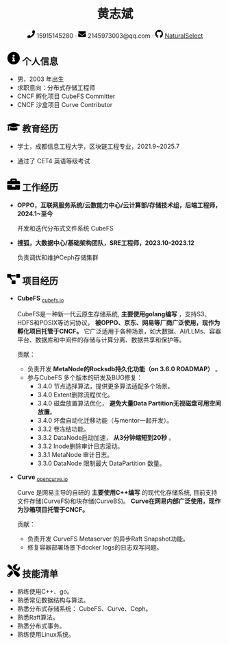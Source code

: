  <center>
     <h1>黄志斌</h1>
     <div>
         <span>
             <img src="assets/phone-solid.svg" width="18px">
             15915145280
         </span>
         ·
         <span>
             <img src="assets/envelope-solid.svg" width="18px">
             2145973003@qq.com
         </span>
         ·
         <span>
             <img src="assets/github-brands.svg" width="18px">
             <a href="https://github.com/NaturalSelect">NaturalSelect</a>
         </span>
         <!--
         之后考虑启用
         ·
         <span>
             <img src="assets/rss-solid.svg" width="18px">
             <a href="#">My Blog</a>
         </span> -->
     </div>
 </center>

 ## <img src="assets/info-circle-solid.svg" width="30px"> 个人信息

 - 男，2003 年出生
 - 求职意向：分布式存储工程师
 - CNCF 孵化项目 CubeFS Committer
 - CNCF 沙盒项目 Curve Contributor
 <!-- - 工作经验：0 年（校招可不填） -->
 <!-- - 期望薪资：0k（校招可不填） -->

## <img src="assets/graduation-cap-solid.svg" width="30px"> 教育经历

<!-- - 硕士，XXXX大学，计算机科学与技术专业，2016.9~2019.7 -->
- 学士，成都信息工程大学，区块链工程专业，2021.9~2025.7
<!-- - 绩点：***，年级前 100% -->
- 通过了 CET4 英语等级考试

## <img src="assets/briefcase-solid.svg" width="30px"> 工作经历

- **OPPO，互联网服务系统/云数能力中心/云计算部/存储技术组，后端工程师，2024.1~至今**

   开发和迭代分布式文件系统 CubeFS

- **搜狐，大数据中心/基础架构团队，SRE工程师，2023.10-2023.12**

   负责调优和维护Ceph存储集群

## <img src="assets/project-diagram-solid.svg" width="30px"> 项目经历

- **CubeFS** <sub><a href="https://cubefs.io/zh">cubefs.io</a></sub>

  CubeFS是一种新一代云原生存储系统, **主要使用golang编写** ，支持S3、HDFS和POSIX等访问协议， **被OPPO、京东、网易等厂商广泛使用，现作为孵化项目托管于CNCF。** 它广泛适用于各种场景，如大数据、AI/LLMs、容器平台、数据库和中间件的存储与计算分离、数据共享和保护等。

  贡献：
  * 负责开发 **MetaNode的Rocksdb持久化功能（on 3.6.0 ROADMAP）** 。
  * 参与CubeFS 多个版本的研发及BUG修复：
    * 3.4.0 节点选择算法，提供更多算法适配多个场景。
    * 3.4.0 Extent删除流程优化。
    * 3.4.0 磁盘放置算法优化， **避免大量Data Partition无视磁盘可用空间放置**。
    * 3.4.0 坏盘自动化迁移功能（与mentor一起开发）。
    * 3.3.2 卷冻结功能。
    * 3.3.2 DataNode启动加速， **从3分钟缩短到20秒** 。
    * 3.3.2 Inode删除审计日志滚动。
    * 3.3.1 MetaNode 审计日志。
    * 3.3.0 DataNode 限制最大 DataPartition 数量。

  <!-- 使用一两句话描述项目的主要功能，然后介绍自己在项目中的角色，解决了什么问题，使用什么方式解决，比别人的方法相比有什么优势（尽量用数据来说明）。 -->

- **Curve** <sub><a href="https://opencurve.io/Curve/HOME">opencurve.io</a> </sub>

  Curve 是网易主导的自研的 **主要使用C++编写** 的现代化存储系统, 目前支持文件存储(CurveFS)和块存储(CurveBS)。 **Curve在网易内部广泛使用，现作为沙箱项目托管于CNCF。**

  贡献：
  * 负责开发 CurveFS Metaserver 的异步Raft Snapshot功能。
  * 修复容器部署场景下docker logs的日志双写问题。


## <img src="assets/tools-solid.svg" width="30px"> 技能清单

- 熟练使用C++、go。
- 熟悉常见数据结构与算法。
- 熟悉分布式存储系统： CubeFS、Curve、Ceph。
- 熟悉Raft算法。
- 熟悉分布式事务。
- 熟练使用Linux系统。